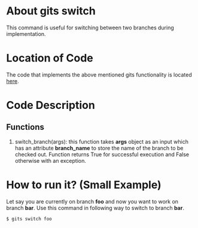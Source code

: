 # About gits switch
This command is useful for switching between two branches during implementation.

# Location of Code
The code that implements the above mentioned gits functionality is located [here](https://github.com/harshitpatel96/GITS/blob/master/code/gits_switch.py).

# Code Description
## Functions
1. switch_branch(args): 
this function takes **args** object as an input which has an attribute **branch_name** to store the name of the branch to be checked out.
Function returns True for successful execution and False otherwise with an exception.

# How to run it? (Small Example)
Let say you are currently on branch **foo** and now you want to work on branch **bar**.
Use this command in following way to switch to branch **bar**.
```
$ gits switch foo
```